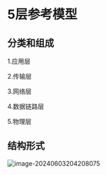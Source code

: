 # 5层参考模型

## 分类和组成

1.应用层

2.传输层

3.网络层

4.数据链路层

5.物理层

## 结构形式

![image-20240603204208075](../TyporaImage/image-20240603204208075.png)